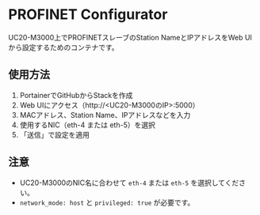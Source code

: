 # PROFINET Configurator

UC20-M3000上でPROFINETスレーブのStation NameとIPアドレスをWeb UIから設定するためのコンテナです。

## 使用方法

1. PortainerでGitHubからStackを作成
2. Web UIにアクセス（http://<UC20-M3000のIP>:5000）
3. MACアドレス、Station Name、IPアドレスなどを入力
4. 使用するNIC（eth-4 または eth-5）を選択
5. 「送信」で設定を適用

## 注意

- UC20-M3000のNIC名に合わせて `eth-4` または `eth-5` を選択してください。
- `network_mode: host` と `privileged: true` が必要です。
